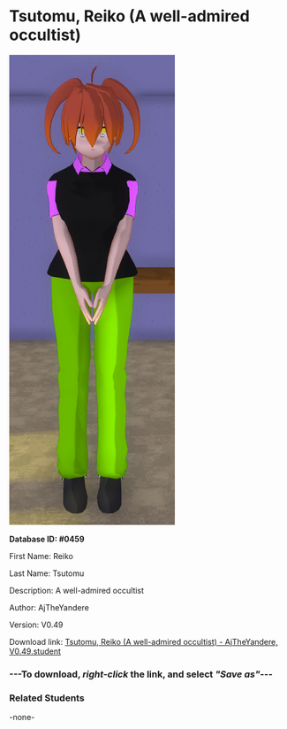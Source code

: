 # Tsutomu, Reiko (A well-admired occultist)

<img src="../../Files/Images/Tsutomu, Reiko (A well-admired occultist).png" title="Tsutomu, Reiko (A well-admired occultist) - AjTheYandere, V0.49">

**Database ID: #0459**

First Name: Reiko

Last Name: Tsutomu

Description: A well-admired occultist

Author: AjTheYandere

Version: V0.49

Download link: <a href="https://raw.githubusercontent.com/Arbiter1223/Daigaku-Gurashi-Custom-Students/master/Files/Student%20Files/Tsutomu%2C%20Reiko%20(A%20well-admired%20occultist)%20-%20AjTheYandere%2C%20V0.49.student">Tsutomu, Reiko (A well-admired occultist) - AjTheYandere, V0.49.student</a>

### ---**To download, _right-click_ the link, and select _"Save as"_**---

### Related Students

-none-
